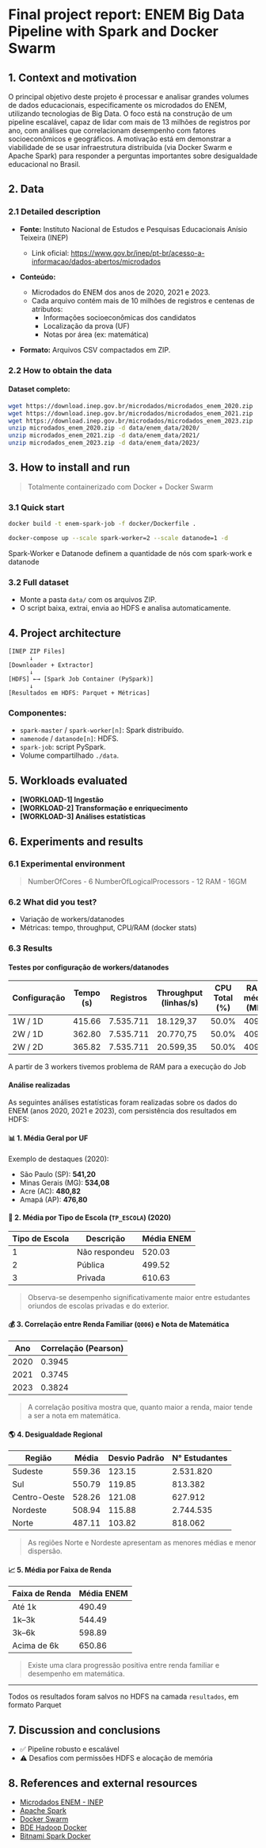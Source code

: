 
# Final project report: ENEM Big Data Pipeline with Spark and Docker Swarm

## 1. Context and motivation

O principal objetivo deste projeto é processar e analisar grandes volumes de dados educacionais, especificamente os microdados do ENEM, utilizando tecnologias de Big Data. O foco está na construção de um pipeline escalável, capaz de lidar com mais de 13 milhões de registros por ano, com análises que correlacionam desempenho com fatores socioeconômicos e geográficos. A motivação está em demonstrar a viabilidade de se usar infraestrutura distribuída (via Docker Swarm e Apache Spark) para responder a perguntas importantes sobre desigualdade educacional no Brasil.

## 2. Data

### 2.1 Detailed description

- **Fonte:** Instituto Nacional de Estudos e Pesquisas Educacionais Anísio Teixeira (INEP)  
  - Link oficial: https://www.gov.br/inep/pt-br/acesso-a-informacao/dados-abertos/microdados

- **Conteúdo:**  
  - Microdados do ENEM dos anos de 2020, 2021 e 2023.
  - Cada arquivo contém mais de 10 milhões de registros e centenas de atributos:
    - Informações socioeconômicas dos candidatos
    - Localização da prova (UF)
    - Notas por área (ex: matemática)

- **Formato:** Arquivos CSV compactados em ZIP.

### 2.2 How to obtain the data
#### Dataset completo:
```bash
wget https://download.inep.gov.br/microdados/microdados_enem_2020.zip
wget https://download.inep.gov.br/microdados/microdados_enem_2021.zip
wget https://download.inep.gov.br/microdados/microdados_enem_2023.zip
unzip microdados_enem_2020.zip -d data/enem_data/2020/
unzip microdados_enem_2021.zip -d data/enem_data/2021/
unzip microdados_enem_2023.zip -d data/enem_data/2023/
```

## 3. How to install and run

> Totalmente containerizado com Docker + Docker Swarm

### 3.1 Quick start

```bash
docker build -t enem-spark-job -f docker/Dockerfile .

docker-compose up --scale spark-worker=2 --scale datanode=1 -d 
```
Spark-Worker e Datanode definem a quantidade de nós com spark-work e datanode

### 3.2 Full dataset

- Monte a pasta `data/` com os arquivos ZIP.
- O script baixa, extrai, envia ao HDFS e analisa automaticamente.

## 4. Project architecture

```
[INEP ZIP Files] 
      ↓
[Downloader + Extractor]
      ↓
[HDFS] ←→ [Spark Job Container (PySpark)]
      ↓
[Resultados em HDFS: Parquet + Métricas]
```

### Componentes:

- `spark-master` / `spark-worker[n]`: Spark distribuído.
- `namenode` / `datanode[n]`: HDFS.
- `spark-job`: script PySpark.
- Volume compartilhado `./data`.

## 5. Workloads evaluated

- **[WORKLOAD-1] Ingestão**
- **[WORKLOAD-2] Transformação e enriquecimento**
- **[WORKLOAD-3] Análises estatísticas**

## 6. Experiments and results

### 6.1 Experimental environment

> NumberOfCores - 6 
> NumberOfLogicalProcessors - 12
> RAM - 16GM

### 6.2 What did you test?

- Variação de workers/datanodes
- Métricas: tempo, throughput, CPU/RAM (docker stats)

### 6.3 Results

#### Testes por configuração de workers/datanodes

| Configuração | Tempo (s) | Registros    | Throughput (linhas/s) | CPU Total (%) | RAM média (MB) | Threads por worker |
|--------------|-----------|--------------|------------------------|----------------|----------------|---------------------|
| 1W / 1D      | 415.66    | 7.535.711    | 18.129,37              | 50.0%          | 4096           | 3.0                 |
| 2W / 1D      | 362.80    | 7.535.711    | 20.770,75              | 50.0%          | 4096           | 3.0                 |
| 2W / 2D      | 365.82    | 7.535.711    | 20.599,35              | 50.0%          | 4096           | 3.0                 |

A partir de 3 workers tivemos problema de RAM para a execução do Job

#### Análise realizadas

As seguintes análises estatísticas foram realizadas sobre os dados do ENEM (anos 2020, 2021 e 2023), com persistência dos resultados em HDFS:

#### 📊 1. Média Geral por UF

Exemplo de destaques (2020):
- São Paulo (SP): **541,20**
- Minas Gerais (MG): **534,08**
- Acre (AC): **480,82**
- Amapá (AP): **476,80**

#### 🏫 2. Média por Tipo de Escola (`TP_ESCOLA`) (2020)

| Tipo de Escola | Descrição                  | Média ENEM |
|----------------|----------------------------|------------|
| 1              | Não respondeu              | 520.03     |
| 2              | Pública                    | 499.52     |
| 3              | Privada                    | 610.63     |

> Observa-se desempenho significativamente maior entre estudantes oriundos de escolas privadas e do exterior.

#### 💰 3. Correlação entre Renda Familiar (`Q006`) e Nota de Matemática

| Ano  | Correlação (Pearson) |
|------|----------------------|
| 2020 | 0.3945               |
| 2021 | 0.3745               |
| 2023 | 0.3824               |

> A correlação positiva mostra que, quanto maior a renda, maior tende a ser a nota em matemática.

#### 🌎 4. Desigualdade Regional

| Região       | Média     | Desvio Padrão | N° Estudantes |
|--------------|-----------|----------------|----------------|
| Sudeste      | 559.36    | 123.15         | 2.531.820      |
| Sul          | 550.79    | 119.85         | 813.382        |
| Centro-Oeste | 528.26    | 121.08         | 627.912        |
| Nordeste     | 508.94    | 115.88         | 2.744.535      |
| Norte        | 487.11    | 103.82         | 818.062        |

> As regiões Norte e Nordeste apresentam as menores médias e menor dispersão.

#### 📈 5. Média por Faixa de Renda

| Faixa de Renda | Média ENEM |
|----------------|------------|
| Até 1k         | 490.49     |
| 1k–3k          | 544.49     |
| 3k–6k          | 598.89     |
| Acima de 6k    | 650.86     |

> Existe uma clara progressão positiva entre renda familiar e desempenho em matemática.

---

Todos os resultados foram salvos no HDFS na camada `resultados`, em formato Parquet

## 7. Discussion and conclusions

- ✅ Pipeline robusto e escalável
- ⚠️ Desafios com permissões HDFS e alocação de memória

## 8. References and external resources

- [Microdados ENEM - INEP](https://www.gov.br/inep/pt-br/acesso-a-informacao/dados-abertos/microdados)
- [Apache Spark](https://spark.apache.org/)
- [Docker Swarm](https://docs.docker.com/engine/swarm/)
- [BDE Hadoop Docker](https://github.com/big-data-europe/docker-hadoop)
- [Bitnami Spark Docker](https://hub.docker.com/r/bitnami/spark)
